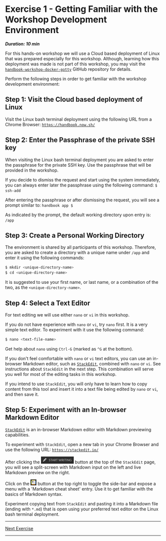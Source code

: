 # Exercise 1 - Getting Familiar with the Workshop Development Environment

***Duration: 10 min***

For this hands-on workshop we will use a Cloud based deployment of Linux that was prepared 
especially for this workshop. Although, learning how this deployment was made is not part of this 
workshop, you may visit the [`handbook-workshop-docker-gotty`][1] GitHub repository for details.

Perform the following steps in order to get familiar with the workshop development environment:


## Step 1: Visit the Cloud based deployment of Linux

Visit the Linux bash terminal deployment using the following URL from a Chrome Browser:
[`https://handbook.now.sh/`][2]


## Step 2: Enter the Passphrase of the private SSH key

When visiting the Linux bash terminal deployment you are asked to enter the passphrase for the 
private SSH key. Use the passphrase that will be provided in the workshop.

If you decide to dismiss the request and start using the system immediately, you can always enter
later the passphrase using the following command: `$ ssh-add`

After entering the passphrase or after dismissing the request, you will see a prompt similar to: 
`handbook app $ `

As indicated by the prompt, the default working directory upon entry is: `/app`


## Step 3: Create a Personal Working Directory

The environment is shared by all participants of this workshop. Therefore, you are asked 
to create a directory with a unique name under `/app` and enter it using the following commands:

```bash
$ mkdir <unique-directory-name>
$ cd <unique-directory-name>
```

It is suggested to use your first name, or last name, or a combination of the two, as the 
`<unique-directory-name>`.


## Step 4: Select a Text Editor

For text editing we will use either `nano` or `vi` in this workshop.

If you do not have experience with `nano` or `vi`, try `nano` first. It is a very simple text 
editor. To experiment with it use the following command: 

```bash
$ nano <text-file-name>
```

Get help about `nano` using `Ctrl-G` (marked as `^G` at the bottom).

If you don't feel comfortable with `nano` or `vi` text editors, you can use an in-browser Markdown 
editor, such as [`StackEdit`][3], combined with `nano` or `vi`. See instructions about `StackEdit` 
in the next step. This combination will serve you well for most of the editing tasks in this 
workshop.

If you intend to use `StackEdit`, you will only have to learn how to copy content from this tool and 
insert it into a text file being edited by `nano` or `vi`, and then save it.


## Step 5: Experiment with an In-browser Markdown Editor

[`StackEdit`][3] is an in-browser Markdown editor with Markdown previewing capabilities.

To experiment with `StackEdit`, open a new tab in your Chrome Browser and use the following URL:
[`https://stackedit.io/`][3]

After clicking the !['Start Writing' button][4] button at the top of the `StackEdit` page, you will 
see a split-screen with Markdown input on the left and live Markdown preview on the right.

Click on the ![toggle side-bar button][5] button at the top right to toggle the side-bar and expose 
a menu with a 'Markdown cheat sheet' entry. Use it to get familiar with the basics of Markdown 
syntax.

Experiment copying text from `StackEdit` and pasting it into a Markdown file (ending with `*.md`)
that is open using your preferred text editor on the Linux bash terminal deployment.

---

[Next Exercise](Exercise_2)

---

[1]: https://github.com/uribench/handbook-workshop-docker-gotty
[2]: https://handbook.now.sh/
[3]: https://stackedit.io/
[4]: /images/exercise-1/stack-edit-start-writing-button.png
[5]: /images/exercise-1/stack-edit-toggle-side-bar-button.png
